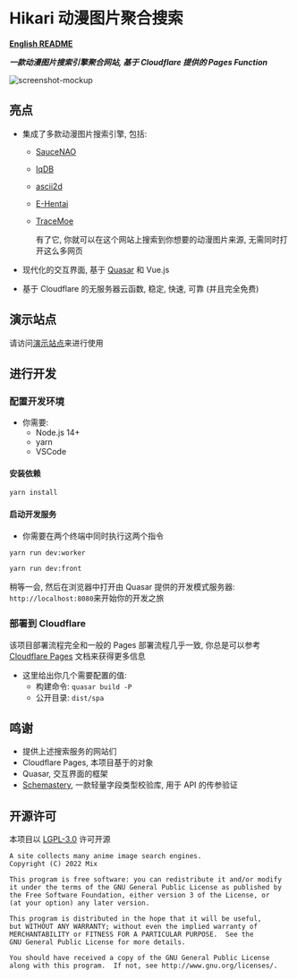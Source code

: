 # Hikari 动漫图片聚合搜索

[**English README**](./README_en.md)

**_一款动漫图片搜索引擎聚合网站, 基于 Cloudflare 提供的 Pages Function_**

![screenshot-mockup](https://user-images.githubusercontent.com/32300164/158019817-a90109c1-96ec-406d-9a8c-8b2bcf7145fb.png)

## 亮点

- 集成了多款动漫图片搜索引擎, 包括:

  - [SauceNAO](https://saucenao.com/)
  - [IqDB](https://iqdb.org/)
  - [ascii2d](https://ascii2d.net/)
  - [E-Hentai](https://e-hentai.org/)
  - [TraceMoe](https://trace.moe/)

    有了它, 你就可以在这个网站上搜索到你想要的动漫图片来源, 无需同时打开这么多网页

- 现代化的交互界面, 基于 [Quasar](https://quasar.dev) 和 Vue.js

- 基于 Cloudflare 的无服务器云函数, 稳定, 快速, 可靠 (并且完全免费)

## 演示站点

请访问[演示站点](https://hikari.obfs.dev)来进行使用

## 进行开发

### 配置开发环境

- 你需要:
  - Node.js 14+
  - yarn
  - VSCode

#### 安装依赖

```bash
yarn install
```

#### 启动开发服务

- 你需要在两个终端中同时执行这两个指令

```bash
yarn run dev:worker
```

```bash
yarn run dev:front
```

稍等一会, 然后在浏览器中打开由 Quasar 提供的开发模式服务器: `http://localhost:8080`来开始你的开发之旅

### 部署到 Cloudflare

该项目部署流程完全和一般的 Pages 部署流程几乎一致, 你总是可以参考 [Cloudflare Pages](https://developers.cloudflare.com/pages/get-started/) 文档来获得更多信息

- 这里给出你几个需要配置的值:
  - 构建命令: `quasar build -P`
  - 公开目录: `dist/spa`

## 鸣谢

- 提供上述搜索服务的网站们
- Cloudflare Pages, 本项目基于的对象
- Quasar, 交互界面的框架
- [Schemastery](https://github.com/Shigma/schemastery), 一款轻量字段类型校验库, 用于 API 的传参验证

## 开源许可

本项目以 [LGPL-3.0](./LICENSE) 许可开源

<!-- markdownlint-disable MD046 -->

    A site collects many anime image search engines.
    Copyright (C) 2022 Mix

    This program is free software: you can redistribute it and/or modify
    it under the terms of the GNU General Public License as published by
    the Free Software Foundation, either version 3 of the License, or
    (at your option) any later version.

    This program is distributed in the hope that it will be useful,
    but WITHOUT ANY WARRANTY; without even the implied warranty of
    MERCHANTABILITY or FITNESS FOR A PARTICULAR PURPOSE.  See the
    GNU General Public License for more details.

    You should have received a copy of the GNU General Public License
    along with this program.  If not, see http://www.gnu.org/licenses/.

<!-- markdownlint-enable MD046 -->
